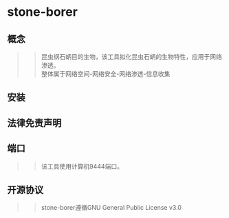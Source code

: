 # stone-borer
## 概念
>>昆虫纲石蛃目的生物，该工具拟化昆虫石蛃的生物特性，应用于网络渗透。</br>
>>整体属于网络空间-网络安全-网络渗透-信息收集</br>
## 安装
## 法律免责声明
## 端口
>>该工具使用计算机9444端口。</br>
## 开源协议
>>stone-borer遵循GNU General Public License v3.0
